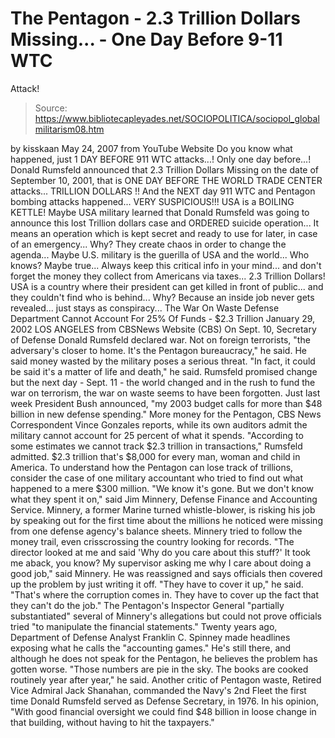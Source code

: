 # The Pentagon - 2.3 Trillion Dollars Missing... - One Day Before 9-11 WTC 
Attack!

> Source: https://www.bibliotecapleyades.net/SOCIOPOLITICA/sociopol_globalmilitarism08.htm

by
kisskaan
May 24, 2007
from
YouTube Website
Do you know what happened, just 1 DAY BEFORE 911 WTC attacks...! Only one
day before...!
Donald Rumsfeld announced that 2.3 Trillion Dollars Missing on the
date of September 10, 2001, that is ONE DAY BEFORE THE WORLD TRADE CENTER
attacks... TRILLION DOLLARS !!
And the NEXT day 911 WTC and Pentagon bombing attacks happened... VERY
SUSPICIOUS!!! USA is a BOILING KETTLE!
Maybe USA military learned that Donald Rumsfeld was going to announce this
lost Trillion dollars case and ORDERED suicide operation... It means an
operation which is kept secret and ready to use for later, in case of an
emergency... Why? They create chaos in order to change the agenda...
Maybe U.S. military is the guerilla of USA and the world... Who knows? Maybe
true... Always keep this critical info in your mind... and don't forget the
money they collect from Americans via taxes... 2.3 Trillion Dollars!
USA is a country where their president can get killed in front of public...
and they couldn't find who is behind...
Why? Because an inside job never gets
revealed... just stays as conspiracy...
The War On Waste
Defense Department Cannot Account For 25% Of Funds -
$2.3 Trillion
January 29, 2002
LOS ANGELES
from
CBSNews Website
(CBS)
On Sept. 10, Secretary of Defense Donald
Rumsfeld declared war. Not on foreign terrorists, "the adversary's
closer to home. It's the Pentagon bureaucracy," he said.
He said money wasted by the military poses a serious threat.
"In fact, it could be said it's a matter of
life and death," he said.
Rumsfeld promised change but the next day -
Sept. 11 - the world changed and in the rush to fund the war on terrorism,
the war on waste seems to have been forgotten.
Just last week President
Bush announced,
"my 2003 budget calls for more than $48
billion in new defense spending."
More money for the Pentagon, CBS News
Correspondent Vince Gonzales reports, while its own auditors admit the
military cannot account for 25 percent of what it spends.
"According to some estimates we cannot track
$2.3 trillion in transactions," Rumsfeld admitted.
$2.3 trillion that's $8,000 for every man,
woman and child in America. To understand how the Pentagon can lose track of
trillions, consider the case of one military accountant who tried to find
out what happened to a mere $300 million.
"We know it's gone. But we don't know what
they spent it on," said Jim Minnery, Defense Finance and Accounting
Service.
Minnery, a former Marine turned whistle-blower,
is risking his job by speaking out for the first time about the millions he
noticed were missing from one defense agency's balance sheets.
Minnery tried to follow the money trail, even
crisscrossing the country looking for records.
"The director looked at me and said 'Why do
you care about this stuff?' It took me aback, you know? My supervisor
asking me why I care about doing a good job," said Minnery.
He was reassigned and says officials then
covered up the problem by just writing it off.
"They have to cover it up," he said. "That's
where the corruption comes in. They have to cover up the fact that they
can't do the job."
The Pentagon's Inspector General "partially
substantiated" several of Minnery's allegations but could not prove
officials tried "to manipulate the financial statements."
Twenty years ago, Department of Defense Analyst Franklin C. Spinney
made headlines exposing what he calls the "accounting games."
He's still there, and although he does not speak
for the Pentagon, he believes the problem has gotten worse.
"Those numbers are pie in the sky. The books
are cooked routinely year after year," he said.
Another critic of Pentagon waste, Retired Vice
Admiral Jack Shanahan, commanded the Navy's 2nd Fleet the first time
Donald Rumsfeld served as Defense Secretary, in 1976.
In his opinion,
"With good financial oversight we could find
$48 billion in loose change in that building, without having to hit the
taxpayers."
